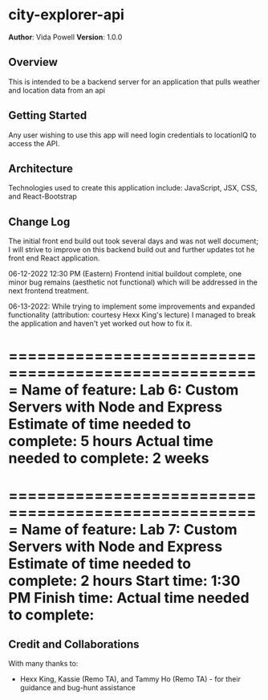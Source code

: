 # city-explorer-api

**Author**: Vida Powell
**Version**: 1.0.0

## Overview
This is intended to be a backend server for an application that pulls weather and location data from an api

## Getting Started
Any user wishing to use this app will need login credentials to locationIQ to access the API.

## Architecture
Technologies used to create this application include: JavaScript, JSX, CSS, and React-Bootstrap

## Change Log
The initial front end build out took several days and was not well document;
I will strive to improve on this backend build out and further updates tot he front end React application.

06-12-2022 12:30 PM (Eastern) Frontend initial buildout complete, one minor bug remains (aesthetic not functional) which will be addressed in the next frontend treatment.

06-13-2022: While trying to implement some improvements and expanded functionality (attribution: courtesy Hexx King's lecture) I managed to break the application and haven't yet worked out how to fix it.

=====================================================
Name of feature: Lab 6: Custom Servers with Node and Express
Estimate of time needed to complete: 5 hours
Actual time needed to complete: 2 weeks
=====================================================

=====================================================
Name of feature: Lab 7: Custom Servers with Node and Express
Estimate of time needed to complete: 2 hours
Start time: 1:30 PM
Finish time: 
Actual time needed to complete: 
=====================================================

## Credit and Collaborations
With many thanks to:
* Hexx King, Kassie (Remo TA), and Tammy Ho (Remo TA) - for their guidance and bug-hunt assistance


